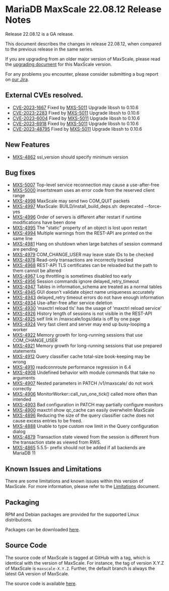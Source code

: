 # MariaDB MaxScale 22.08.12 Release Notes

Release 22.08.12 is a GA release.

This document describes the changes in release 22.08.12, when compared to the
previous release in the same series.

If you are upgrading from an older major version of MaxScale, please read the
[upgrading document](../Upgrading/Upgrading-To-MaxScale-22.08.md) for
this MaxScale version.

For any problems you encounter, please consider submitting a bug
report on [our Jira](https://jira.mariadb.org/projects/MXS).

## External CVEs resolved.

* [CVE-2023-1667](https://www.cve.org/CVERecord?id=CVE-2023-1667) Fixed by [MXS-5011](https://jira.mariadb.org/browse/MXS-5011) Upgrade libssh to 0.10.6
* [CVE-2023-2283](https://www.cve.org/CVERecord?id=CVE-2023-2283) Fixed by [MXS-5011](https://jira.mariadb.org/browse/MXS-5011) Upgrade libssh to 0.10.6
* [CVE-2023-6004](https://www.cve.org/CVERecord?id=CVE-2023-6004) Fixed by [MXS-5011](https://jira.mariadb.org/browse/MXS-5011) Upgrade libssh to 0.10.6
* [CVE-2023-6918](https://www.cve.org/CVERecord?id=CVE-2023-6918) Fixed by [MXS-5011](https://jira.mariadb.org/browse/MXS-5011) Upgrade libssh to 0.10.6
* [CVE-2023-48795](https://www.cve.org/CVERecord?id=CVE-2023-48795) Fixed by [MXS-5011](https://jira.mariadb.org/browse/MXS-5011) Upgrade libssh to 0.10.6

## New Features

* [MXS-4862](https://jira.mariadb.org/browse/MXS-4862) ssl_version should specify minimum version

## Bug fixes

* [MXS-5007](https://jira.mariadb.org/browse/MXS-5007) Top-level service reconnection may cause a use-after-free
* [MXS-5000](https://jira.mariadb.org/browse/MXS-5000) insertstream uses an error code from the reserved client range
* [MXS-4998](https://jira.mariadb.org/browse/MXS-4998) MaxScale may send two COM_QUIT packets
* [MXS-4997](https://jira.mariadb.org/browse/MXS-4997) MaxScale: BUILD/install_build_deps.sh: deprecated --force-yes
* [MXS-4996](https://jira.mariadb.org/browse/MXS-4996) Order of servers is different after restart if runtime modifications have been done
* [MXS-4995](https://jira.mariadb.org/browse/MXS-4995) The "static" property of an object is lost upon restart
* [MXS-4994](https://jira.mariadb.org/browse/MXS-4994) Multiple warnings from the REST-API are printed on the same line
* [MXS-4981](https://jira.mariadb.org/browse/MXS-4981) Hang on shutdown when large batches of session command are pending
* [MXS-4979](https://jira.mariadb.org/browse/MXS-4979) COM_CHANGE_USER may leave stale IDs to be checked
* [MXS-4978](https://jira.mariadb.org/browse/MXS-4978) Read-only transactions are incorrectly tracked
* [MXS-4968](https://jira.mariadb.org/browse/MXS-4968) REST-API TLS certificates can be reloaded but the path to them cannot be altered
* [MXS-4967](https://jira.mariadb.org/browse/MXS-4967) Log throttling is sometimes disabled too early
* [MXS-4956](https://jira.mariadb.org/browse/MXS-4956) Session commands ignore delayed_retry_timeout
* [MXS-4947](https://jira.mariadb.org/browse/MXS-4947) Tables in information_schema are treated as a normal tables
* [MXS-4945](https://jira.mariadb.org/browse/MXS-4945) GUI doesn't validate object name uniqueness accurately
* [MXS-4943](https://jira.mariadb.org/browse/MXS-4943) delayed_retry timeout errors do not have enough information
* [MXS-4934](https://jira.mariadb.org/browse/MXS-4934) Use-after-free after service deletion
* [MXS-4930](https://jira.mariadb.org/browse/MXS-4930) 'maxctrl reload tls' has the usage of 'maxctrl reload service'
* [MXS-4926](https://jira.mariadb.org/browse/MXS-4926) History length of sessions is not visible in the REST-API
* [MXS-4925](https://jira.mariadb.org/browse/MXS-4925) self link in /maxscale/logs/data is off by one page
* [MXS-4924](https://jira.mariadb.org/browse/MXS-4924) Very fast client and server may end up busy-looping a worker
* [MXS-4922](https://jira.mariadb.org/browse/MXS-4922) Memory growth for long-running sessions that use COM_CHANGE_USER
* [MXS-4921](https://jira.mariadb.org/browse/MXS-4921) Memory growth for long-running sessions that use prepared statements
* [MXS-4912](https://jira.mariadb.org/browse/MXS-4912) Query classifier cache total-size book-keeping may be wrong
* [MXS-4910](https://jira.mariadb.org/browse/MXS-4910) readconnroute performance regression in 6.4
* [MXS-4908](https://jira.mariadb.org/browse/MXS-4908) Undefined behavior with module commands that take no arguments
* [MXS-4907](https://jira.mariadb.org/browse/MXS-4907) Nested parameters in PATCH /v1/maxscale/ do not work correctly
* [MXS-4906](https://jira.mariadb.org/browse/MXS-4906) MonitorWorker::call_run_one_tick() called more often than intended
* [MXS-4903](https://jira.mariadb.org/browse/MXS-4903) Bad configuration in PATCH may partially configure monitors
* [MXS-4900](https://jira.mariadb.org/browse/MXS-4900) maxctrl show qc_cache can easily overwhelm MaxScale
* [MXS-4896](https://jira.mariadb.org/browse/MXS-4896) Reducing the size of the query classifier cache does not cause excess entries to be freed.
* [MXS-4888](https://jira.mariadb.org/browse/MXS-4888) Unable to type custom row limit in the Query configuration dialog
* [MXS-4879](https://jira.mariadb.org/browse/MXS-4879) Transaction state viewed from the session is different from the transaction state as viewed from RWS.
* [MXS-4865](https://jira.mariadb.org/browse/MXS-4865) 5.5.5- prefix should not be added if all backends are MariaDB 11

## Known Issues and Limitations

There are some limitations and known issues within this version of MaxScale.
For more information, please refer to the [Limitations](../About/Limitations.md) document.

## Packaging

RPM and Debian packages are provided for the supported Linux distributions.

Packages can be downloaded [here](https://mariadb.com/downloads/#mariadb_platform-mariadb_maxscale).

## Source Code

The source code of MaxScale is tagged at GitHub with a tag, which is identical
with the version of MaxScale. For instance, the tag of version X.Y.Z of MaxScale
is `maxscale-X.Y.Z`. Further, the default branch is always the latest GA version
of MaxScale.

The source code is available [here](https://github.com/mariadb-corporation/MaxScale).

